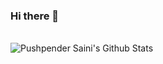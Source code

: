 ### Hi there 👋

<br>

<img align="left" alt="Pushpender Saini's Github Stats" src="https://github-readme-stats.vercel.app/api?username=pushpendersaini0&theme=radical&show_icons=true&hide_border=true" />
